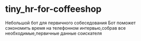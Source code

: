 # tiny_hr-for-coffeeshop
Небольшой бот для первичного собеседования
Бот поможет сэкономить время на телефонном интервью,собрав все необходимые,первичные данные соискателя
